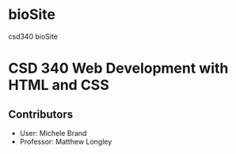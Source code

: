 # bioSite
csd340 bioSite


# CSD 340 Web Development with HTML and CSS
## Contributors
- User: Michele Brand
- Professor: Matthew Longley
